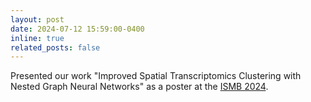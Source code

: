```yaml
---
layout: post
date: 2024-07-12 15:59:00-0400
inline: true
related_posts: false
---
```


Presented our work "Improved Spatial Transcriptomics Clustering with Nested Graph Neural Networks" as a poster at the [ISMB 2024](https://www.iscb.org/ismb2024/home).
